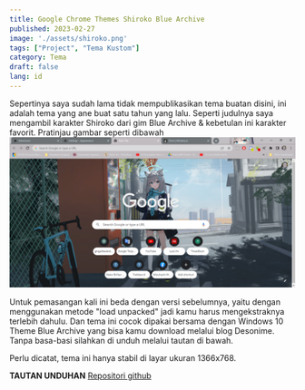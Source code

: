 ```yaml
---
title: Google Chrome Themes Shiroko Blue Archive
published: 2023-02-27
image: './assets/shiroko.png'
tags: ["Project", "Tema Kustom"]
category: Tema
draft: false
lang: id
---
```


Sepertinya saya sudah lama tidak mempublikasikan tema buatan disini, ini adalah tema yang ane buat satu tahun yang lalu. Seperti judulnya saya mengambil karakter Shiroko dari gim Blue Archive & kebetulan ini karakter favorit. Pratinjau gambar seperti dibawah
![preview](./assets/preview-shiroko.png)

Untuk pemasangan kali ini beda dengan versi sebelumnya, yaitu dengan menggunakan metode "load unpacked" jadi kamu harus mengekstraknya terlebih dahulu. Dan tema ini cocok dipakai bersama dengan Windows 10 Theme Blue Archive yang bisa kamu download melalui blog Desonime. Tanpa basa-basi silahkan di unduh melalui tautan di bawah.

Perlu dicatat, tema ini hanya stabil di layar ukuran 1366x768.

**TAUTAN UNDUHAN**
[Repositori github](https://github.com/naturbrilian/Chrome-Themes)
 